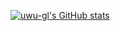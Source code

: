 [![uwu-gl's GitHub stats](https://github-readme-stats.vercel.app/api?username=uwu-gl)](https://github.com/anuraghazra/github-readme-stats)
